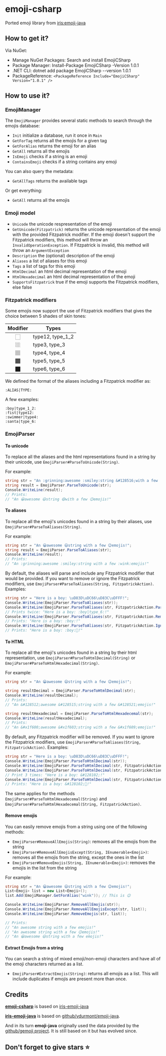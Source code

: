 # emoji-csharp

Ported emoji library from [iris:emoji-java](https://github.com/iris2iris/iris-emoji-java)

## How to get it?

Via NuGet:

- Manage NuGet Packages: Search and install EmojiCSharp
- Package Manager: Install-Package EmojiCSharp -Version 1.0.1
- .NET CLI: dotnet add package EmojiCSharp --version 1.0.1
- PackageReference: `<PackageReference Include="EmojiCSharp" Version="1.0.1" />`

## How to use it?

### EmojiManager

The `EmojiManager` provides several static methods to search through the emojis database:

- `Init` initialize a database, run it once in `Main`
- `GetForTag` returns all the emojis for a given tag
- `GetForAlias` returns the emoji for an alias
- `GetAll` returns all the emojis
- `IsEmoji` checks if a string is an emoji
- `ContainsEmoji` checks if a string contains any emoji

You can also query the metadata:

- `GetAllTags` returns the available tags

Or get everything:

- `GetAll` returns all the emojis

### Emoji model

- `Unicode` the unicode respresentation of the emoji
- `GetUnicode(Fitzpatrick)` returns the unicode representation of the emoji with the provided Fitzpatrick modifier. If the emoji doesn't support the Fitzpatrick modifiers, this method will throw an `InvalidOperationException`. If Fitzpatrick is invalid, this method will throw an `ArgumentException`
- `Description` the (optional) description of the emoji
- `Aliases` a list of aliases for this emoji
- `Tags` a list of tags for this emoji
- `HtmlDecimal` an html decimal representation of the emoji
- `HtmlHexadecimal` an html decimal representation of the emoji
- `SupportsFitzpatrick` true if the emoji supports the Fitzpatrick modifiers, else false

### Fitzpatrick modifiers

Some emojis now support the use of Fitzpatrick modifiers that gives the choice between 5 shades of skin tones:

| Modifier | Types            |
| :------: | ---------------- |
|    🏻     | type12, type_1_2 |
|    🏼     | type3, type_3    |
|    🏽     | type4, type_4    |
|    🏾     | type5, type_5    |
|    🏿     | type6, type_6    |

We defined the format of the aliases including a Fitzpatrick modifier as:

```
:ALIAS|TYPE:
```

A few examples:

```
:boy|type_1_2:
:fist|type12:
:swimmer|type4:
:santa|type_6:
```

### EmojiParser

#### To unicode

To replace all the aliases and the html representations found in a string by their unicode, use `EmojiParser#ParseToUnicode(String)`.

For example:

```csharp
string str = "An :grinning:awesome :smiley:string &#128516;with a few :wink:emojis!";
string result = EmojiParser.ParseToUnicode(str);
Console.WriteLine(result);
// Prints:
// "An 😀awesome 😃string 😄with a few 😉emojis!"
```

#### To aliases

To replace all the emoji's unicodes found in a string by their aliases, use `EmojiParser#ParseToAliases(String)`.

For example:

```csharp
string str = "An 😀awesome 😃string with a few 😉emojis!";
string result = EmojiParser.ParseToAliases(str);
Console.WriteLine(result);
// Prints:
// "An :grinning:awesome :smiley:string with a few :wink:emojis!"
```

By default, the aliases will parse and include any Fitzpatrick modifier that would be provided. If you want to remove or ignore the Fitzpatrick modifiers, use `EmojiParser#ParseToAliases(String, FitzpatrickAction)`. Examples:

```csharp
string str = "Here is a boy: \uD83D\uDC66\uD83C\uDFFF!";
Console.WriteLine(EmojiParser.ParseToAliases(str));
Console.WriteLine(EmojiParser.ParseToAliases(str, FitzpatrickAction.Parse));
// Prints twice: "Here is a boy: :boy|type_6:!"
Console.WriteLine(EmojiParser.ParseToAliases(str, FitzpatrickAction.Remove));
// Prints: "Here is a boy: :boy:!"
Console.WriteLine(EmojiParser.ParseToAliases(str, FitzpatrickAction.Ignore));
// Prints: "Here is a boy: :boy:🏿!"
```

#### To HTML

To replace all the emoji's unicodes found in a string by their html representation, use `EmojiParser#ParseToHtmlDecimal(String)` or `EmojiParser#ParseToHtmlHexadecimal(String)`.

For example:

```csharp
string str = "An 😀awesome 😃string with a few 😉emojis!";

string resultDecimal = EmojiParser.ParseToHtmlDecimal(str);
Console.WriteLine(resultDecimal);
// Prints:
// "An &#128512;awesome &#128515;string with a few &#128521;emojis!"

string resultHexadecimal = EmojiParser.ParseToHtmlHexadecemal(str);
Console.WriteLine(resultHexadecimal);
// Prints:
// "An &#x1f600;awesome &#x1f603;string with a few &#x1f609;emojis!"
```

By default, any Fitzpatrick modifier will be removed. If you want to ignore the Fitzpatrick modifiers, use `EmojiParser#ParseToAliases(String, FitzpatrickAction)`. Examples:

```csharp
string str = "Here is a boy: \uD83D\uDC66\uD83C\uDFFF!";
Console.WriteLine(EmojiParser.ParseToHtmlDecimal(str));
Console.WriteLine(EmojiParser.ParseToHtmlDecimal(str, FitzpatrickAction.Parse));
Console.WriteLine(EmojiParser.ParseToHtmlDecimal(str, FitzpatrickAction.Remove));
// Print 3 times: "Here is a boy: &#128102;!"
Console.WriteLine(EmojiParser.ParseToHtmlDecimal(str, FitzpatrickAction.Ignore));
// Prints: "Here is a boy: &#128102;🏿!"
```

The same applies for the methods `EmojiParser#ParseToHtmlHexadecemal(String)` and `EmojiParser#ParseToHtmlHexadecemal(String, FitzpatrickAction)`.

#### Remove emojis

You can easily remove emojis from a string using one of the following methods:

- `EmojiParser#RemoveAllEmojis(String)`: removes all the emojis from the string
- `EmojiParser#RemoveAllEmojisExcept(String, IEnumerable<Emoji>)`: removes all the emojis from the string, except the ones in the list
- `EmojiParser#RemoveEmojis(String, IEnumerable<Emoji>)`: removes the emojis in the list from the string

For example:

```csharp
string str = "An 😀awesome 😃string with a few 😉emojis!";
List<Emoji> list = new List<Emoji>();
list.Add(EmojiManager.GetForAlias("wink")); // This is 😉

Console.WriteLine(EmojiParser.RemoveAllEmojis(str));
Console.WriteLine(EmojiParser.RemoveAllEmojisExcept(str, list));
Console.WriteLine(EmojiParser.RemoveEmojis(str, list));

// Prints:
// "An awesome string with a few emojis!"
// "An awesome string with a few 😉emojis!"
// "An 😀awesome 😃string with a few emojis!"
```

#### Extract Emojis from a string

You can search a string of mixed emoji/non-emoji characters and have all of the emoji characters returned as a list.

- `EmojiParser#ExtractEmojis(String)`: returns all emojis as a list. This will include duplicates if emojis are present more than once.

## Credits

**[emoji-csharp](https://github.com/NexSqaud/emoji-csharp)** is based on [iris-emoji-java](https://github.com/iris2iris/iris-emoji-java)

**[iris-emoji-java](https://github.com/iris2iris/iris-emoji-java)** is based on [github/vdurmont/emoji-java](https://github.com/vdurmont/emoji-java).

And in its turn **emoji-java** originally used the data provided by the [github/gemoji project](https://github.com/github/gemoji). It is still based on it but has evolved since.

## Don't forget to give stars ⭐
